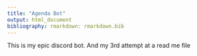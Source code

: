 ```yaml
---
title: "Agenda Bot"
output: html_document
bibliography: rmarkdown: rmarkdown.bib
---
```


This is my epic discord bot. And my 3rd attempt at a read me file
